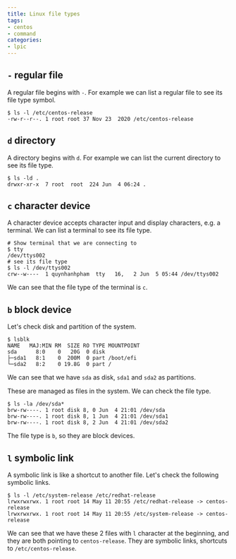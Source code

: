 ```yaml
---
title: Linux file types
tags:
- centos
- command
categories:
- lpic
---
```


## `-` regular file

A regular file begins with `-`. For example we can list a regular file to see its file type symbol.

```
$ ls -l /etc/centos-release
-rw-r--r--. 1 root root 37 Nov 23  2020 /etc/centos-release
```


## `d` directory

A directory begins with `d`. For example we can list the current directory to see its file type.

```
$ ls -ld .
drwxr-xr-x  7 root  root  224 Jun  4 06:24 .
```

## `c` character device

A character device accepts character input and display characters, e.g. a terminal. We can list a terminal to see its file type.

```
# Show terminal that we are connecting to
$ tty 
/dev/ttys002
# see its file type
$ ls -l /dev/ttys002
crw--w----  1 quynhanhpham  tty   16,   2 Jun  5 05:44 /dev/ttys002
```

We can see that the file type of the terminal is `c`.

## `b` block device

Let's check disk and partition of the system.

```
$ lsblk
NAME   MAJ:MIN RM  SIZE RO TYPE MOUNTPOINT
sda      8:0    0   20G  0 disk 
├─sda1   8:1    0  200M  0 part /boot/efi
└─sda2   8:2    0 19.8G  0 part /

```

We can see that we have `sda` as disk, `sda1` and `sda2` as partitions.

These are managed as files in the system. We can check the file type.

```
$ ls -la /dev/sda*
brw-rw----. 1 root disk 8, 0 Jun  4 21:01 /dev/sda
brw-rw----. 1 root disk 8, 1 Jun  4 21:01 /dev/sda1
brw-rw----. 1 root disk 8, 2 Jun  4 21:01 /dev/sda2
```

The file type is `b`, so they are block devices.

## `l` symbolic link

A symbolic link is like a shortcut to another file. Let's check the following symbolic links.

```
$ ls -l /etc/system-release /etc/redhat-release
lrwxrwxrwx. 1 root root 14 May 11 20:55 /etc/redhat-release -> centos-release
lrwxrwxrwx. 1 root root 14 May 11 20:55 /etc/system-release -> centos-release
```

We can see that we have these 2 files with `l` character at the beginning, and they are both pointing to `centos-release`. They are symbolic links, shortcuts to `/etc/centos-release`.
